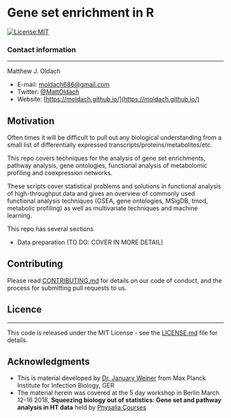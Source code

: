 # Gene set enrichment in R

[![License:MIT](https://img.shields.io/badge/License-MIT-yellow.svg)](https://github.com/moldach/gene-set-enrichment-R/blob/master/LICENSE.md)

### Contact information
***
Matthew J. Oldach 

+ E-mail: moldach686@gmail.com
+ Twitter: [@MattOldach](https://twitter.com/MattOldach)
+ Website: [https://moldach.github.io/](https://moldach.github.io/)

## Motivation

Often times it will be difficult to pull out any biological understanding from a small list of differentially expressed transcripts/proteins/metabolites/etc. 

This repo covers techniques for the analysis of gene set enrichments, pathway analysis, gene ontologies, functional analysis of metabolomic profiling and coexpression networks.

These scripts cover statistical problems and solutions in functional analysis of high-throughput data and gives an overview of commonly used functional analysis techniques (GSEA, gene ontologies, MSigDB, tmod, metabolic profiling) as well as multivariate techniques and machine learning.

This repo has several sections
+ Data preparation
(TO DO: COVER IN MORE DETAIL)

## Contributing

Please read [CONTRIBUTING.md](CONTRIBUTING.md) for details on our code of conduct, and the process for submitting pull requests to us.

## Licence
***
This code is released under the MIT License - see the [LICENSE.md](LICENSE.md) file for details.

## Acknowledgments

* This is material developed by [Dr. January Weiner](https://www.physalia-courses.org/instructors/t14/) from Max Planck Institute for Infection Biology, GER
* The material herein was covered at the 5 day workshop in Berlin March 12-16 2018, **Squeezing biology out of statistics: Gene set and pathway analysis in HT data**  held by [Physalia Courses](https://www.physalia-courses.org/)
